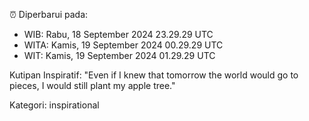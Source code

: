 ⏰ Diperbarui pada:
- WIB: Rabu, 18 September 2024 23.29.29 UTC
- WITA: Kamis, 19 September 2024 00.29.29 UTC
- WIT: Kamis, 19 September 2024 01.29.29 UTC

Kutipan Inspiratif:
"Even if I knew that tomorrow the world would go to pieces, I would still plant my apple tree."


Kategori: inspirational

